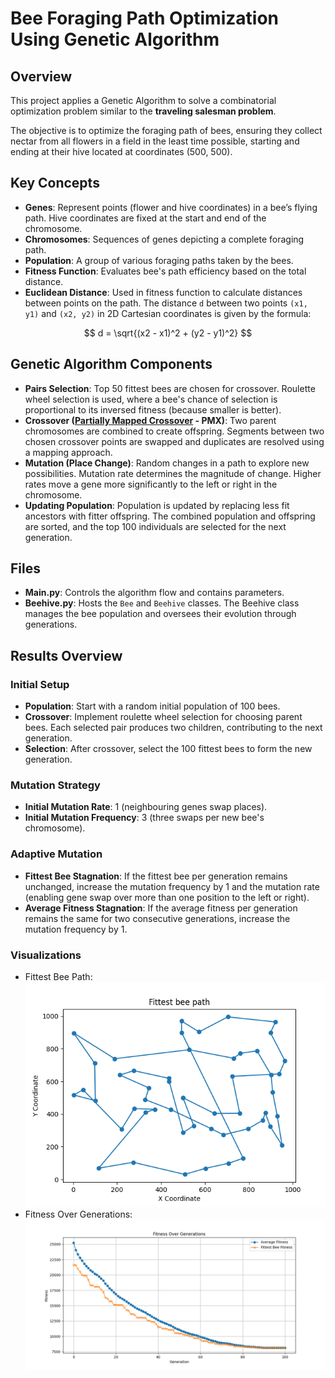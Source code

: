 # Bee Foraging Path Optimization Using Genetic Algorithm

## Overview
This project applies a Genetic Algorithm to solve a combinatorial optimization problem similar to the **traveling salesman problem**. 

The objective is to optimize the foraging path of bees, ensuring they collect nectar from all flowers in a field in the least time possible, starting and ending at their hive located at coordinates (500, 500).

## Key Concepts
- **Genes**: Represent points (flower and hive coordinates) in a bee’s flying path. Hive coordinates are fixed at the start and end of the chromosome.
- **Chromosomes**: Sequences of genes depicting a complete foraging path.
- **Population**: A group of various foraging paths taken by the bees.
- **Fitness Function**: Evaluates bee's path efficiency based on the total distance.
- **Euclidean Distance**: Used in fitness function to calculate distances between points on the path. The distance `d` between two points `(x1, y1)` and `(x2, y2)` in 2D Cartesian coordinates is given by the formula:

$$
d = \sqrt{(x2 - x1)^2 + (y2 - y1)^2}
$$

## Genetic Algorithm Components
- **Pairs Selection**: Top 50 fittest bees are chosen for crossover. Roulette wheel selection is used, where a bee's chance of selection is proportional to its inversed fitness (because smaller is better).
- **Crossover ([Partially Mapped Crossover](https://github.com/ruta-tamosiunaite/partially-mapped-crossover) - PMX)**: Two parent chromosomes are combined to create offspring. Segments between two chosen crossover points are swapped and duplicates are resolved using a mapping approach.
- **Mutation (Place Change)**: Random changes in a path to explore new possibilities. Mutation rate determines the magnitude of change. Higher rates move a gene more significantly to the left or right in the chromosome.
- **Updating Population**: Population is updated by replacing less fit ancestors with fitter offspring. The combined population and offspring are sorted, and the top 100 individuals are selected for the next generation.

## Files
- **Main.py**: Controls the algorithm flow and contains parameters.
- **Beehive.py**: Hosts the `Bee` and `Beehive` classes. The Beehive class manages the bee population and oversees their evolution through generations.
  
  
## Results Overview

### Initial Setup
- **Population**: Start with a random initial population of 100 bees.
- **Crossover**: Implement roulette wheel selection for choosing parent bees. Each selected pair produces two children, contributing to the next generation.
- **Selection**: After crossover, select the 100 fittest bees to form the new generation.

### Mutation Strategy
- **Initial Mutation Rate**: 1 (neighbouring genes swap places).
- **Initial Mutation Frequency**: 3 (three swaps per new bee's chromosome).

### Adaptive Mutation
- **Fittest Bee Stagnation**: If the fittest bee per generation remains unchanged, increase the mutation frequency by 1 and the mutation rate (enabling gene swap over more than one position to the left or right).
- **Average Fitness Stagnation**: If the average fitness per generation remains the same for two consecutive generations, increase the mutation frequency by 1.

### Visualizations
- Fittest Bee Path: ![Fittest Bee Path](Fittest_bee_path_8140.png)
- Fitness Over Generations: ![Fitness Over Generations](Fitness_over_generations.png)
